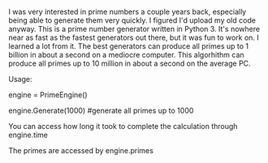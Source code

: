 I was very interested in prime numbers a couple years back, especially being able to generate them very quickly.  I figured I'd upload my old code anyway.
This is a prime number generator written in Python 3.  It's nowhere near as fast as the fastest generators out there, but it was fun to work on.
I learned a lot from it.  The best generators can produce all primes up to 1 billion in about a second on a mediocre computer.
This algorhithm can produce all primes up to 10 million in about a second on the average PC.

Usage:

engine = PrimeEngine()

engine.Generate(1000) #generate all primes up to 1000

You can access how long it took to complete the calculation through engine.time

The primes are accessed by engine.primes
